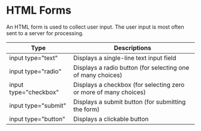 # HTML Forms

An HTML form is used to collect user input. The user input is most often sent to a server for processing.

| Type | Descriptions |
|---------- | -------- |
| input type="text" | Displays a single-line text input field |
| input type="radio" | Displays a radio button (for selecting one of many choices)
| input type="checkbox" | Displays a checkbox (for selecting zero or more of many choices)
| input type="submit"	| Displays a submit button (for submitting the form)
| input type="button" | Displays a clickable button
